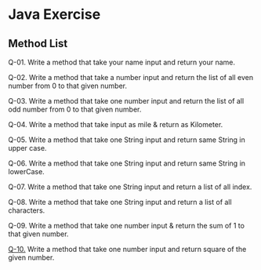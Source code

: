 # Java Exercise
## Method List

Q-01. Write a method that take your name input and return your name.

Q-02. Write a method that take a number input and return the list of
	  all even number from 0 to that given number.
	  
Q-03. Write a method that take one number input and return the list of
	  all odd number from 0 to that given number.
	  	 
Q-04. Write a method that take input as mile & return as Kilometer.	

Q-05. Write a method that take one String input and return same String 
	  in upper case.
	  
Q-06. Write a method that take one String input and return same String
	  in lowerCase.
	  
Q-07. Write a method that take one String input and return a list of
	  all index.	  	    
	   
Q-08. Write a method that take one String input and return a list of
	  all characters.
	  
Q-09. Write a method that take one number input & return the sum of 1
	  to that given number.	  	   
	  
[Q-10.](https://github.com/rokibulj/JavaExercise/blob/feature/java-method-practice/src/day/two/practice/GitHubHome.java#L547) Write a method that take one number input and return square of
	  the given number.	  
